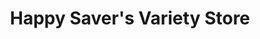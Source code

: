 ---
title: "Happy Saver's Variety Store"
url: /auckland/happy-savers-variety-store/
shop: variety store
---